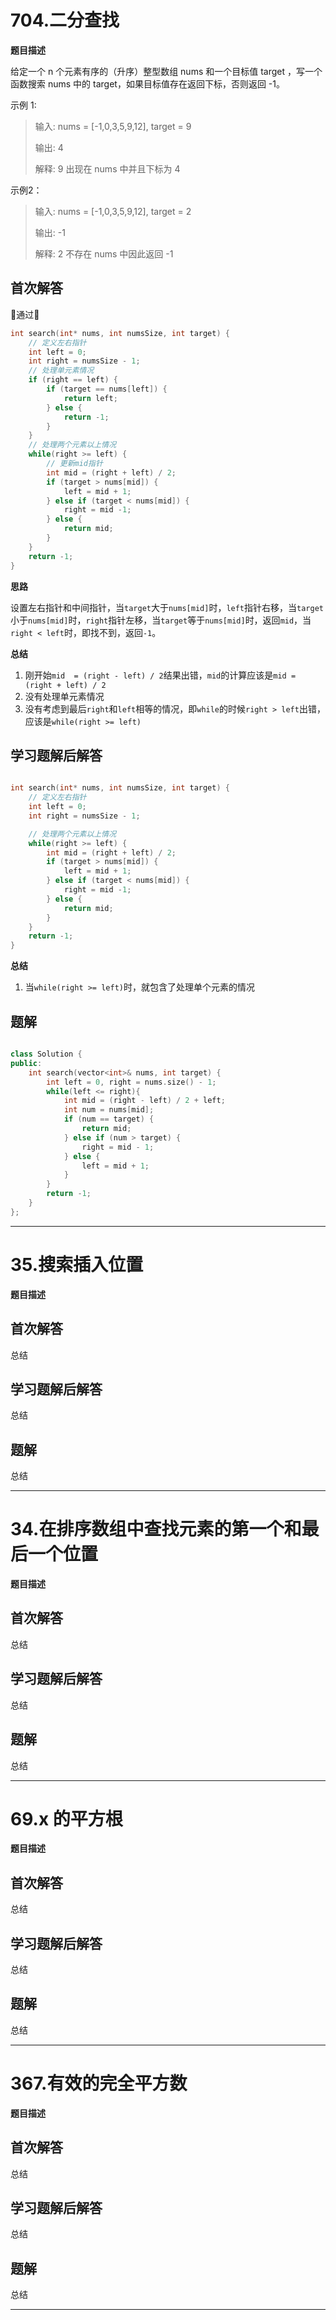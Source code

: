 # 704.二分查找
**题目描述**

给定一个 n 个元素有序的（升序）整型数组 nums 和一个目标值 target  ，写一个函数搜索 nums 中的 target，如果目标值存在返回下标，否则返回 -1。  

示例 1:
> 输入: nums = [-1,0,3,5,9,12], target = 9
> 
> 输出: 4  
>      
> 解释: 9 出现在 nums 中并且下标为 4

示例2：
> 输入: nums = [-1,0,3,5,9,12], target = 2  
>    
> 输出: -1        
> 
> 解释: 2 不存在 nums 中因此返回 -1  

## 首次解答

🎉通过🎉  

```c
int search(int* nums, int numsSize, int target) {
    // 定义左右指针
    int left = 0;
    int right = numsSize - 1;
    // 处理单元素情况
    if (right == left) {
        if (target == nums[left]) {
            return left;
        } else {
            return -1;
        }
    }
    // 处理两个元素以上情况
    while(right >= left) {
        // 更新mid指针
        int mid = (right + left) / 2;
        if (target > nums[mid]) {
            left = mid + 1;
        } else if (target < nums[mid]) {
            right = mid -1;
        } else {
            return mid;
        }
    }
    return -1;
}
```

**思路**

设置左右指针和中间指针，当`target`大于`nums[mid]`时，`left`指针右移，当`target`小于`nums[mid]`时，`right`指针左移，当`target`等于`nums[mid]`时，返回`mid`，当`right < left`时，即找不到，返回`-1`。


**总结**

1. 刚开始`mid  = (right - left) / 2`结果出错，`mid`的计算应该是`mid = (right + left) / 2`
2. 没有处理单元素情况
3. 没有考虑到最后`right`和`left`相等的情况，即`while`的时候`right > left`出错，应该是`while(right >= left)`

## 学习题解后解答

```c

int search(int* nums, int numsSize, int target) {
    // 定义左右指针
    int left = 0;
    int right = numsSize - 1;

    // 处理两个元素以上情况
    while(right >= left) {
        int mid = (right + left) / 2;
        if (target > nums[mid]) {
            left = mid + 1;
        } else if (target < nums[mid]) {
            right = mid -1;
        } else {
            return mid;
        }
    }
    return -1;
}

```

**总结**

1. 当`while(right >= left)`时，就包含了处理单个元素的情况


## 题解

```c++

class Solution {
public:
    int search(vector<int>& nums, int target) {
        int left = 0, right = nums.size() - 1;
        while(left <= right){
            int mid = (right - left) / 2 + left;
            int num = nums[mid];
            if (num == target) {
                return mid;
            } else if (num > target) {
                right = mid - 1;
            } else {
                left = mid + 1;
            }
        }
        return -1;
    }
};

```

---


# 35.搜索插入位置
**题目描述**

## 首次解答

总结

## 学习题解后解答

总结

## 题解

总结


---
# 34.在排序数组中查找元素的第一个和最后一个位置
**题目描述**

## 首次解答

总结

## 学习题解后解答

总结

## 题解

总结


---

# 69.x 的平方根
**题目描述**

## 首次解答

总结

## 学习题解后解答

总结

## 题解

总结


---

# 367.有效的完全平方数
**题目描述**

## 首次解答

总结

## 学习题解后解答

总结

## 题解

总结


---


